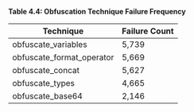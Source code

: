 **Table 4.4: Obfuscation Technique Failure Frequency**

| Technique | Failure Count |
| --- | --- |
| obfuscate_variables | 5,739 |
| obfuscate_format_operator | 5,669 |
| obfuscate_concat | 5,627 |
| obfuscate_types | 4,665 |
| obfuscate_base64 | 2,146 |
